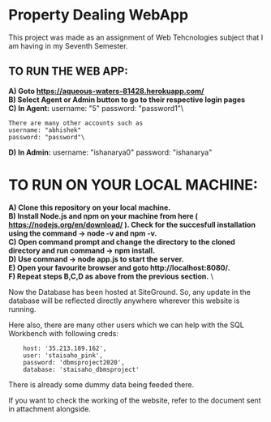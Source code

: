 # Property Dealing WebApp

This project was made as an assignment of Web Tehcnologies subject that I am having in my Seventh Semester. 

## TO RUN THE WEB APP:

**A) Goto https://aqueous-waters-81428.herokuapp.com/** \
**B) Select Agent or Admin button to go to their respective login pages**\
**C) In Agent:**
    username: "5"
    password: "password1"\

    There are many other accounts such as 
    username: "abhishek"
    password: "password"\

**D) In Admin:**
    username: "ishanarya0"
    password: "ishanarya"
    

 # TO RUN ON YOUR LOCAL MACHINE:
 
 **A) Clone this repository on your local machine.**\
 **B) Install Node.js and npm on your machine from here ( https://nodejs.org/en/download/ ).
    Check for the succesfull installation using the command -> node -v and npm -v.** \
 **C) Open command prompt and change the directory to the cloned directory and run command -> npm install.** \
 **D) Use command -> node app.js to start the server.** \
 **E) Open your favourite browser and goto http://localhost:8080/.** \
 **F) Repeat steps B,C,D as above from the previous section.** \
 
Now the Database has been hosted at SiteGround. So, any update in the database will be reflected directly anywhere wherever this website is running. 

Here also, there are many other users which we can help with the SQL Workbench with following creds:
        
        host: '35.213.189.162',
        user: 'staisaho_pink',
        password: 'dbmsproject2020', 
        database: 'staisaho_dbmsproject'

There is already some dummy data being feeded there. 

If you want to check the working of the website, refer to the document sent in attachment alongside. 

